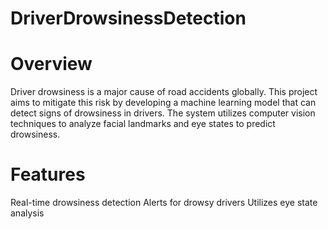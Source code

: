 # DriverDrowsinessDetection
# Overview
Driver drowsiness is a major cause of road accidents globally. This project aims to mitigate this risk by developing a machine learning model that can detect signs of drowsiness in drivers. The system utilizes computer vision techniques to analyze facial landmarks and eye states to predict drowsiness.
# Features
Real-time drowsiness detection
Alerts for drowsy drivers
Utilizes eye state analysis
